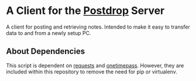 # A Client for the [Postdrop] Server
A client for posting and retrieving notes. Intended to make it easy to transfer data to and from a newly setup PC.

## About Dependencies
This script is dependent on [requests] and [onetimepass]. However, they are included within this repository to remove the need for pip or virtualenv.

[Postdrop]: https://github.com/wastevensv/postdrop
[onetimepass]: https://github.com/tadeck/onetimepass
[requests]: https://github.com/kennethreitz/requests
